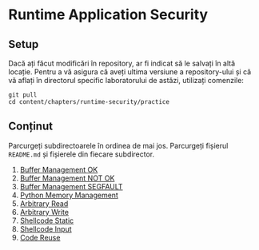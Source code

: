 # Runtime Application Security

## Setup

Dacă ați făcut modificări în repository, ar fi indicat să le salvați în altă locație. Pentru a vă asigura că aveți ultima versiune a repository-ului și că vă aflați în directorul specific laboratorului de astăzi, utilizați comenzile:

```
git pull
cd content/chapters/runtime-security/practice
```

## Conținut

Parcurgeți subdirectoarele în ordinea de mai jos.
Parcurgeți fișierul `README.md` și fișierele din fiecare subdirector.

1. [Buffer Management OK](./buffer-management-ok/)
1. [Buffer Management NOT OK](./buffer-management-notok/)
1. [Buffer Management SEGFAULT](./buffer-management-segfault/)
1. [Python Memory Management](./python-memory-management/)
1. [Arbitrary Read](./arbitrary-read/)
1. [Arbitrary Write](./arbitrary-write/)
1. [Shellcode Static](./shellcode-static/)
1. [Shellcode Input](./shellcode-input/)
1. [Code Reuse](./code-reuse/)
